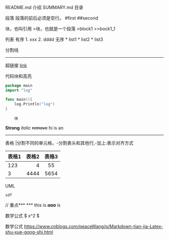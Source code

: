 
README.md 介绍
SUMMARY.md 目录

段落
 	段落的前后必须是空行。
	#first
	##second
	
块，也叫引用
	>块，也就是一个段落
	>block1
	>>bock1_1

列表
	有序
		1. xxx
		2. dddd
	无序
		* list1
		* list2
		* list3


分割线

-----------------------

超链接
[link](http://www.baidu.com/ "baidu网址")


代码块和高亮
```go
package main
import "log"

func main(){
	log.Println("log")
}
```

```
    块
```

**Strong**
*italic*
~~remove~~
hi is an 


-----------------------

表格
	|分割不同的单元格，-分割表头和其他行,-加上:表示对齐方式

|表格1|表格2|表格3|
|:----|----:|:---:|
|123|4|55|
|3|4444|5654|


UML
```sequence
sdf
```

// 重点*** ***
this is ***aaa*** is

数学公式
  $  x^2  $


数学公式
   https://www.cnblogs.com/peaceWang/p/Markdown-tian-jia-Latex-shu-xue-gong-shi.html
